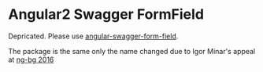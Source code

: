 # Angular2 Swagger FormField

Depricated. Please use [angular-swagger-form-field](https://www.npmjs.com/package/angular-swagger-form-field). 

The package is the same only the name changed due to Igor Minar's appeal at [ng-bg 2016](https://www.youtube.com/watch?v=aJIMoLgqU_o&index=2&list=PL9pV_RwZceNiMTRikpXOx5SCuxShwdLNW) 
